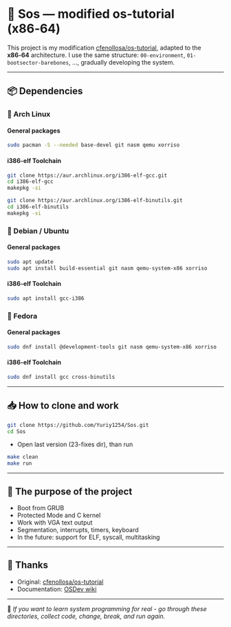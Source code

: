 # 🧠 Sos — modified os-tutorial (x86‑64)

This project is my modification [cfenollosa/os-tutorial](https://github.com/cfenollosa/os-tutorial), adapted to the **x86‑64** architecture. I use the same structure: `00-environment`, `01-bootsector-barebones`, ..., gradually developing the system.

---

## 📦 Dependencies

### 🧱 Arch Linux

#### General packages

```bash
sudo pacman -S --needed base-devel git nasm qemu xorriso
```

#### i386-elf Toolchain

```bash
git clone https://aur.archlinux.org/i386-elf-gcc.git
cd i386-elf-gcc
makepkg -si

git clone https://aur.archlinux.org/i386-elf-binutils.git
cd i386-elf-binutils
makepkg -si
```

### 🧱 Debian / Ubuntu

#### General packages

```bash
sudo apt update
sudo apt install build-essential git nasm qemu-system-x86 xorriso
```

#### i386-elf Toolchain

```bash
sudo apt install gcc-i386
```


### 🧱 Fedora

#### General packages

```bash
sudo dnf install @development-tools git nasm qemu-system-x86 xorriso
```

#### i386-elf Toolchain

```bash
sudo dnf install gcc cross-binutils
```


---

## 📥 How to clone and work

```bash
git clone https://github.com/Yuriy1254/Sos.git
cd Sos
```
 - Open last version (23-fixes dir), than run

```bash
make clean
make run
```

---


## 🎯 The purpose of the project

- Boot from GRUB
- Protected Mode and C kernel
- Work with VGA text output
- Segmentation, interrupts, timers, keyboard
- In the future: support for ELF, syscall, multitasking



---

## 🙏 Thanks

- Original: [cfenollosa/os-tutorial](https://github.com/cfenollosa/os-tutorial)
- Documentation: [OSDev wiki](https://wiki.osdev.org/)

---

🧠 _If you want to learn system programming for real - go through these directories, collect code, change, break, and run again._

